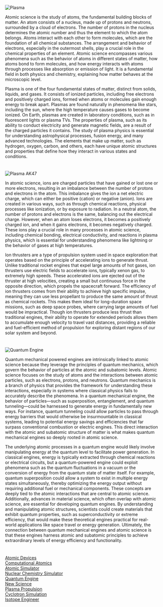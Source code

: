 ![Plasma](https://github.com/user-attachments/assets/2af6b0ea-f9a2-451a-8824-7f0cd6364d03)

Atomic science is the study of atoms, the fundamental building blocks of matter. An atom consists of a nucleus, made up of protons and neutrons, surrounded by a cloud of electrons. The number of protons in the nucleus determines the atomic number and thus the element to which the atom belongs. Atoms interact with each other to form molecules, which are the foundation of all chemical substances. The arrangement and behavior of electrons, especially in the outermost shells, play a crucial role in the chemical properties of an element. Atomic science encompasses various phenomena such as the behavior of atoms in different states of matter, how atoms bond to form molecules, and how energy interacts with atoms through processes like absorption or emission of light. It is a fundamental field in both physics and chemistry, explaining how matter behaves at the microscopic level.

Plasma is one of the four fundamental states of matter, distinct from solids, liquids, and gases. It consists of ionized particles, including free electrons and positively charged ions, formed when atoms or molecules gain enough energy to break apart. Plasmas are found naturally in phenomena like stars, including the sun, where the high temperature causes gases to become ionized. On Earth, plasmas are created in laboratory conditions, such as in fluorescent lights or plasma TVs. The properties of plasma, such as its ability to conduct electricity and generate magnetic fields, are a result of the charged particles it contains. The study of plasma physics is essential for understanding astrophysical processes, fusion energy, and many advanced technologies. The elements that make up matter, such as hydrogen, oxygen, carbon, and others, each have unique atomic structures and properties that define how they interact in various states and conditions.

#

![Plasma AK47](https://github.com/user-attachments/assets/a588ddd2-39b9-4368-8e9f-3ad9d4736f15)

In atomic science, ions are charged particles that have gained or lost one or more electrons, resulting in an imbalance between the number of protons and electrons in the atom. This imbalance gives the ion a net electric charge, which can either be positive (cation) or negative (anion). Ions are created in various ways, such as through chemical reactions, physical processes like ionization, or by exposure to radiation. In a neutral atom, the number of protons and electrons is the same, balancing out the electrical charge. However, when an atom loses electrons, it becomes a positively charged ion, and when it gains electrons, it becomes negatively charged. These ions play a crucial role in many processes in atomic science, including chemical bonding, electrical conductivity, and reactions in plasma physics, which is essential for understanding phenomena like lightning or the behavior of gases at high temperatures.

Ion thrusters are a type of propulsion system used in space exploration that operates based on the principle of accelerating ions to generate thrust. Unlike traditional rocket engines that expel large amounts of hot gases, ion thrusters use electric fields to accelerate ions, typically xenon gas, to extremely high speeds. These accelerated ions are ejected out of the thruster at high velocities, creating a small but continuous force in the opposite direction, which propels the spacecraft forward. The efficiency of ion thrusters comes from their ability to achieve high specific impulse, meaning they can use less propellant to produce the same amount of thrust as chemical rockets. This makes them ideal for long-duration space missions, such as deep space probes, where carrying large amounts of fuel would be impractical. Though ion thrusters produce less thrust than traditional engines, their ability to operate for extended periods allows them to accumulate enough velocity to travel vast distances, providing a reliable and fuel-efficient method of propulsion for exploring distant regions of our solar system and beyond.

#

![Quantum Engine](https://github.com/user-attachments/assets/0a206eb0-d03a-4b09-a1cd-e00143e779e5)

Quantum mechanical powered engines are intrinsically linked to atomic science because they leverage the principles of quantum mechanics, which govern the behavior of particles at the atomic and subatomic levels. Atomic science focuses on the study of atoms and the interactions between atomic particles, such as electrons, protons, and neutrons. Quantum mechanics is a branch of physics that provides the framework for understanding these interactions, especially in systems where classical physics fails to accurately describe the phenomena. In a quantum mechanical engine, the behavior of particles—such as superposition, entanglement, and quantum tunneling—could be harnessed to generate energy in fundamentally new ways. For instance, quantum tunneling could allow particles to pass through energy barriers that would otherwise be insurmountable in classical systems, leading to potential energy savings and efficiencies that far surpass conventional combustion or electric engines. This direct interaction with the atomic and subatomic structure of matter is what makes quantum mechanical engines so deeply rooted in atomic science.

The underlying atomic processes in a quantum engine would likely involve manipulating energy at the quantum level to facilitate power generation. In classical engines, energy is typically extracted through chemical reactions or electrical circuits, but a quantum-powered engine could exploit phenomena such as the quantum fluctuations in a vacuum or the conversion of energy from the quantum state of matter itself. For example, quantum superposition could allow a system to exist in multiple energy states simultaneously, thereby optimizing the energy output without requiring additional fuel or mechanical components. These concepts are deeply tied to the atomic interactions that are central to atomic science. Additionally, advances in material science, which often overlap with atomic science, are essential for developing quantum engines. By understanding and manipulating atomic structures, scientists could create materials that exhibit quantum properties, such as superconductivity or extreme efficiency, that would make these theoretical engines practical for real-world applications like space travel or energy generation. Ultimately, the connection between quantum mechanical engines and atomic science is that these engines harness atomic and subatomic principles to achieve extraordinary levels of energy efficiency and functionality.

#

[Atomic Devices](https://chatgpt.com/g/g-67e77b9ad1c8819187e01263c44a0375-atomic-devices)
<br>
[Computational Atomics](https://chatgpt.com/g/g-D8hkmPnIE-computational-atomics)
<br>
[Atomic Simulator](https://chatgpt.com/g/g-QYk4U8bhT-atomic-simulator)
<br>
[Nuclear Chemistry Simulator](https://chatgpt.com/g/g-KaoQIF4e8-nuclear-chemistry-simulator)
<br>
[Quantum Engine](https://chatgpt.com/g/g-67a43c96f6d481919c705965019312be-quantum-engine)
<br>
[New Science](https://github.com/sourceduty/New_Science)
<br>
[Plasma Propulsion](https://chatgpt.com/g/g-67e74fab524081918e2f34d56b10b806-plasma-propulsion)
<br>
[Cyclotron Simulation](https://github.com/sourceduty/Cyclotron_Simulation)
<br>
[Isotope Engineer](https://chatgpt.com/g/g-RRyTFbzOP-isotope-engineer)

